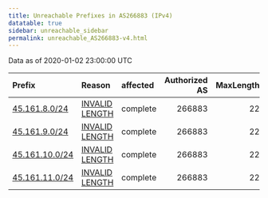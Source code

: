 ```yaml
---
title: Unreachable Prefixes in AS266883 (IPv4)
datatable: true
sidebar: unreachable_sidebar
permalink: unreachable_AS266883-v4.html
---
```


Data as of 2020-01-02 23:00:00 UTC


<div class="datatable-begin"></div>

| Prefix                                                 | Reason                                                                                                    | affected   |   Authorized AS |   MaxLength | Anchor                                         |   unreachable /24s |
|:-------------------------------------------------------|:----------------------------------------------------------------------------------------------------------|:-----------|----------------:|------------:|:-----------------------------------------------|-------------------:|
| [45.161.8.0/24](https://stat.ripe.net/45.161.8.0/24)   | [INVALID LENGTH](https://rpki-validator.ripe.net/announcement-preview?asn=AS266883&prefix=45.161.8.0/24)  | complete   |          266883 |          22 | [LACNIC](unreachable_LACNIC_RPKI_Root-v4.html) |                  1 |
| [45.161.9.0/24](https://stat.ripe.net/45.161.9.0/24)   | [INVALID LENGTH](https://rpki-validator.ripe.net/announcement-preview?asn=AS266883&prefix=45.161.9.0/24)  | complete   |          266883 |          22 | [LACNIC](unreachable_LACNIC_RPKI_Root-v4.html) |                  1 |
| [45.161.10.0/24](https://stat.ripe.net/45.161.10.0/24) | [INVALID LENGTH](https://rpki-validator.ripe.net/announcement-preview?asn=AS266883&prefix=45.161.10.0/24) | complete   |          266883 |          22 | [LACNIC](unreachable_LACNIC_RPKI_Root-v4.html) |                  1 |
| [45.161.11.0/24](https://stat.ripe.net/45.161.11.0/24) | [INVALID LENGTH](https://rpki-validator.ripe.net/announcement-preview?asn=AS266883&prefix=45.161.11.0/24) | complete   |          266883 |          22 | [LACNIC](unreachable_LACNIC_RPKI_Root-v4.html) |                  1 |

<div class="datatable-end"></div>